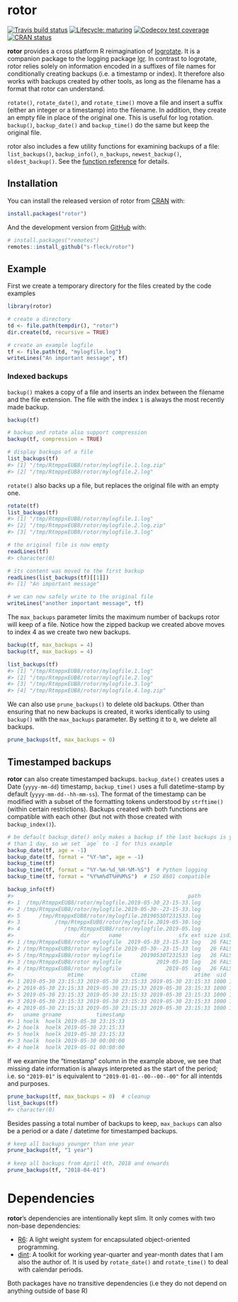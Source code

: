 
<!-- README.md is generated from README.Rmd. Please edit that file -->

# rotor

<!-- badges: start -->

[![Travis build
status](https://travis-ci.org/s-fleck/rotor.svg?branch=master)](https://travis-ci.org/s-fleck/rotor)
[![Lifecycle:
maturing](https://img.shields.io/badge/lifecycle-maturing-blue.svg)](https://www.tidyverse.org/lifecycle/#maturing)
[![Codecov test
coverage](https://codecov.io/gh/s-fleck/rotor/branch/master/graph/badge.svg)](https://codecov.io/gh/s-fleck/rotor?branch=master)
[![CRAN
status](https://www.r-pkg.org/badges/version/rotor)](https://cran.r-project.org/package=rotor)
<!-- badges: end -->

**rotor** provides a cross platform R reimagination of
[logrotate](https://linux.die.net/man/8/logrotate). It is a companion
package to the logging package [lgr](https://github.com/s-fleck/lgr). In
contrast to logrotate, rotor relies solely on information encoded in a
suffixes of file names for conditionally creating backups (i.e. a
timestamp or index). It therefore also works with backups created by
other tools, as long as the filename has a format that rotor can
understand.

`rotate()`, `rotate_date()`, and `rotate_time()` move a file and insert
a suffix (either an integer or a timestamp) into the filename. In
addition, they create an empty file in place of the original one. This
is useful for log rotation. `backup()`, `backup_date()` and
`backup_time()` do the same but keep the original file.

rotor also includes a few utility functions for examining backups of a
file: `list_backups()`, `backup_info()`, `n_backups`, `newest_backup()`,
`oldest_backup()`. See the [function
reference](https://s-fleck.github.io/rotor/reference/index.html) for
details.

## Installation

You can install the released version of rotor from
[CRAN](https://CRAN.R-project.org) with:

``` r
install.packages("rotor")
```

And the development version from [GitHub](https://github.com/) with:

``` r
# install.packages("remotes")
remotes::install_github("s-fleck/rotor")
```

## Example

First we create a temporary directory for the files created by the code
examples

``` r
library(rotor)

# create a directory
td <- file.path(tempdir(), "rotor")
dir.create(td, recursive = TRUE)

# create an example logfile
tf <- file.path(td, "mylogfile.log")
writeLines("An important message", tf)
```

### Indexed backups

`backup()` makes a copy of a file and inserts an index between the
filename and the file extension. The file with the index `1` is always
the most recently made backup.

``` r
backup(tf)

# backup and rotate also support compression
backup(tf, compression = TRUE) 

# display backups of a file
list_backups(tf)  
#> [1] "/tmp/RtmppxEUB8/rotor/mylogfile.1.log.zip"
#> [2] "/tmp/RtmppxEUB8/rotor/mylogfile.2.log"
```

`rotate()` also backs up a file, but replaces the original file with an
empty one.

``` r
rotate(tf)
list_backups(tf)
#> [1] "/tmp/RtmppxEUB8/rotor/mylogfile.1.log"    
#> [2] "/tmp/RtmppxEUB8/rotor/mylogfile.2.log.zip"
#> [3] "/tmp/RtmppxEUB8/rotor/mylogfile.3.log"

# the original file is now empty
readLines(tf)
#> character(0)

# its content was moved to the first backup
readLines(list_backups(tf)[[1]])
#> [1] "An important message"

# we can now safely write to the original file
writeLines("another important message", tf)
```

The `max_backups` parameter limits the maximum number of backups rotor
will keep of a file. Notice how the zipped backup we created above moves
to index 4 as we create two new backups.

``` r
backup(tf, max_backups = 4)
backup(tf, max_backups = 4)

list_backups(tf)
#> [1] "/tmp/RtmppxEUB8/rotor/mylogfile.1.log"    
#> [2] "/tmp/RtmppxEUB8/rotor/mylogfile.2.log"    
#> [3] "/tmp/RtmppxEUB8/rotor/mylogfile.3.log"    
#> [4] "/tmp/RtmppxEUB8/rotor/mylogfile.4.log.zip"
```

We can also use `prune_backups()` to delete old backups. Other than
ensuring that no new backups is created, it works identically to using
`backup()` with the `max_backups` parameter. By setting it to `0`, we
delete all backups.

``` r
prune_backups(tf, max_backups = 0)
```

## Timestamped backups

**rotor** can also create timestamped backups. `backup_date()` creates
uses a Date (`yyyy-mm-dd`) timestamp, `backup_time()` uses a full
datetime-stamp by default (`yyyy-mm-dd--hh-mm-ss`). The format of the
timestamp can be modified with a subset of the formatting tokens
understood by `strftime()` (within certain restrictions). Backups
created with both functions are compatible with each other (but not with
those created with
`backup_index()`).

``` r
# be default backup_date() only makes a backup if the last backups is younger
# than 1 day, so we set `age` to -1 for this example
backup_date(tf, age = -1)  
backup_date(tf, format = "%Y-%m", age = -1)
backup_time(tf)
backup_time(tf, format = "%Y-%m-%d_%H-%M-%S")  # Python logging
backup_time(tf, format = "%Y%m%dT%H%M%S")  # ISO 8601 compatible

backup_info(tf)
#>                                                       path
#> 1  /tmp/RtmppxEUB8/rotor/mylogfile.2019-05-30_23-15-33.log
#> 2 /tmp/RtmppxEUB8/rotor/mylogfile.2019-05-30--23-15-33.log
#> 5      /tmp/RtmppxEUB8/rotor/mylogfile.20190530T231533.log
#> 3           /tmp/RtmppxEUB8/rotor/mylogfile.2019-05-30.log
#> 4              /tmp/RtmppxEUB8/rotor/mylogfile.2019-05.log
#>                     dir      name                  sfx ext size isdir mode
#> 1 /tmp/RtmppxEUB8/rotor mylogfile  2019-05-30_23-15-33 log   26 FALSE  664
#> 2 /tmp/RtmppxEUB8/rotor mylogfile 2019-05-30--23-15-33 log   26 FALSE  664
#> 5 /tmp/RtmppxEUB8/rotor mylogfile      20190530T231533 log   26 FALSE  664
#> 3 /tmp/RtmppxEUB8/rotor mylogfile           2019-05-30 log   26 FALSE  664
#> 4 /tmp/RtmppxEUB8/rotor mylogfile              2019-05 log   26 FALSE  664
#>                 mtime               ctime               atime  uid  gid
#> 1 2019-05-30 23:15:33 2019-05-30 23:15:33 2019-05-30 23:15:33 1000 1000
#> 2 2019-05-30 23:15:33 2019-05-30 23:15:33 2019-05-30 23:15:33 1000 1000
#> 5 2019-05-30 23:15:33 2019-05-30 23:15:33 2019-05-30 23:15:33 1000 1000
#> 3 2019-05-30 23:15:33 2019-05-30 23:15:33 2019-05-30 23:15:33 1000 1000
#> 4 2019-05-30 23:15:33 2019-05-30 23:15:33 2019-05-30 23:15:33 1000 1000
#>   uname grname           timestamp
#> 1 hoelk  hoelk 2019-05-30 23:15:33
#> 2 hoelk  hoelk 2019-05-30 23:15:33
#> 5 hoelk  hoelk 2019-05-30 23:15:33
#> 3 hoelk  hoelk 2019-05-30 00:00:00
#> 4 hoelk  hoelk 2019-05-01 00:00:00
```

If we examine the “timestamp” column in the example above, we see that
missing date information is always interpreted as the start of the
period; i.e. so `"2019-01"` is equivalent to `"2019-01-01--00--00--00"`
for all intentds and purposes.

``` r
prune_backups(tf, max_backups = 0)  # cleanup
list_backups(tf)
#> character(0)
```

Besides passing a total number of backups to keep, `max_backups` can
also be a period or a date / datetime for timestamped backups.

``` r
# keep all backups younger than one year
prune_backups(tf, "1 year") 
  
# keep all backups from April 4th, 2018 and onwards
prune_backups(tf, "2018-04-01")  
```

# Dependencies

**rotor**’s dependencies are intentionally kept slim. It only comes with
two non-base dependencies:

  - [R6](https://github.com/r-lib/R6): A light weight system for
    encapsulated object-oriented programming.
  - [dint](https://github.com/s-fleck/dint): A toolkit for working
    year-quarter and year-month dates that I am also the author of. It
    is used by `rotate_date()` and `rotate_time()` to deal with calendar
    periods.

Both packages have no transitive dependencies (i.e they do not depend on
anything outside of base R)
